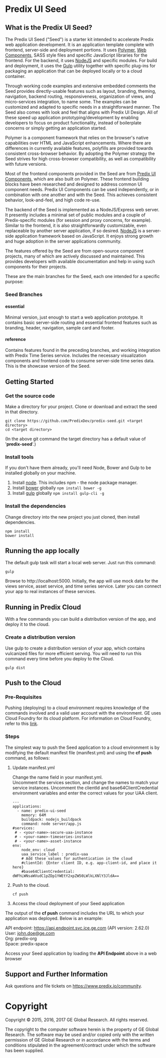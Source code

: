 # Predix UI Seed

## What is the Predix UI Seed?
The Predix UI Seed ("Seed") is a starter kit intended to accelerate Predix web application development.  It is an application template complete with frontend, server-side and deployment portions.  It uses [Polymer](http://www.polymer-project.org), [Web Components](https://developer.mozilla.org/en-US/docs/Web/Web_Components), SASS style files and specific JavaScript libraries for the frontend.  For the backend, it uses [NodeJS](http://nodejs.org) and specific modules.  For build and deployment, it uses the [Gulp](http://gulpjs.com/) utility together with specific plug-ins for packaging an application that can be deployed locally or to a cloud container.

Through working code examples and extensive embedded comments the Seed provides directly-usable features such as layout, branding, theming, navigation, backend routing, responsiveness, organization of views, and micro-services integration, to name some.  The examples can be customized and adapted to specific needs in a straightforward manner.  The Seed also comes with look and feel that aligns with Predix UI Design.  All of these speed up application prototyping/development by enabling developers to focus on product functionality, instead of boilerplate concerns or simply getting an application started.

Polymer is a component framework that relies on the browser's native capabilities over HTML and JavaScript enhancements.  Where there are differences in currently available features, polyfills are provided towards consistent cross-browser behavior.  By adopting the Polymer strategy the Seed strives for high cross-browser compatibility, as well as compatibility with future versions.

Most of the frontend components provided in the Seed are from [Predix UI Components](http://www.predix-ui.com/), which are also built on Polymer.  These frontend building blocks have been researched and designed to address common UI component needs.  Predix UI Components can be used independently, or in combination with one another and with the Seed.  This achieves consistent behavior, look-and-feel, and high code re-use.

The backend of the Seed is implemented as a NodeJS/Express web server.  It presently includes a minimal set of public modules and a couple of Predix-specific modules (for session and proxy concerns, for example).  Similar to the frontend, it is also straightforwardly customizable, even replaceable by another server application, if so desired.  [NodeJS](http://nodejs.org) is a server-side application framework based on JavaScript.  It enjoys strong growth and huge adoption in the server applications community.

The features offered by the Seed are from open-source component projects, many of which are actively discussed and maintained.  This provides developers with available documentation and help in using such components for their projects.

These are the main branches for the Seed, each one intended for a specific purpose:

### Seed Branches

#### essential ####
Minimal version, just enough to start a web application prototype.  It contains basic server-side routing and essential frontend features such as branding, header, navigation, sample card and footer.

#### reference ####
Contains features found in the preceding branches, and working integration with Predix Time Series service.  Includes the necessary visualization components and frontend code to consume server-side time series data.  This is the showcase version of the Seed.

## Getting Started

### Get the source code
Make a directory for your project.  Clone or download and extract the seed in that directory.
```
git clone https://github.com/PredixDev/predix-seed.git <target directory>
cd <target directory>
```
(In the above git command the target directory has a default value of '**predix-seed**'.)

### Install tools
If you don't have them already, you'll need Node, Bower and Gulp to be installed globally on your machine.  

1. Install [node](https://nodejs.org/en/download/).  This includes npm - the node package manager.  
2. Install [bower](https://bower.io/) globally `npm install bower -g`  
3. Install [gulp](http://gulpjs.com/) globally `npm install gulp-cli -g`  

### Install the dependencies
Change directory into the new project you just cloned, then install dependencies.
```
npm install
bower install
```
## Running the app locally
The default gulp task will start a local web server.  Just run this command:
```
gulp
```
Browse to http://localhost:5000.
Initially, the app will use mock data for the views service, asset service, and time series service.
Later you can connect your app to real instances of these services.

## Running in Predix Cloud
With a few commands you can build a distribution version of the app, and deploy it to the cloud.

### Create a distribution version
Use gulp to create a distribution version of your app, which contains vulcanized files for more efficient serving.
You will need to run this command every time before you deploy to the Cloud.
```
gulp dist
```


## Push to the Cloud

### Pre-Requisites
Pushing (deploying) to a cloud environment requires knowledge of the commands involved and a valid user account with the environment.  GE uses Cloud Foundry for its cloud platform.  For information on Cloud Foundry, refer to this [link](http://docs.cloudfoundry.org/cf-cli/index.html).

### Steps
The simplest way to push the Seed application to a cloud environment is by modifying the default manifest file (manifest.yml) and using the **cf push** command, as follows:

1. Update manifest.yml

	Change the name field in your manifest.yml.  
	Uncomment the services section, and change the names to match your service instances.
	Uncomment the clientId and base64ClientCredential environment variables and enter the correct values for your UAA client.
	```
	---
	applications:
	  - name: predix-ui-seed
	    memory: 64M
	    buildpack: nodejs_buildpack
	    command: node server/app.js
	#services:
	 # - <your-name>-secure-uaa-instance
	 # - <your-name>-timeseries-instance
	 # - <your-name>-asset-instance
	env:
	    node_env: cloud
	    uaa_service_label : predix-uaa
	    # Add these values for authentication in the cloud
	    #clientId: {Enter client ID, e.g. app-client-id, and place it here}
	    #base64ClientCredential: dWFhLWNsaWVudC1pZDp1YWEtY2xpZW50LWlkLXNlY3JldA==
	```

2. Push to the cloud.

	```
	cf push
	```

3. Access the cloud deployment of your Seed application

  The output of the **cf push** command includes the URL to which your application was deployed.  Below is an example:
  
  API endpoint:   https://api.endpoint.svc.ice.ge.com (API version: 2.62.0)   
  User:           john.doe@ge.com   
  Org:            predix-org   
  Space:          predix-space   

  Access your Seed application by loading the **API Endpoint** above in a web browser
  
## Support and Further Information

Ask questions and file tickets on <a href="https://www.predix.io/community" target="_blank">https://www.predix.io/community</a>.

# Copyright
Copyright &copy; 2015, 2016, 2017 GE Global Research. All rights reserved.

The copyright to the computer software herein is the property of
GE Global Research. The software may be used and/or copied only
with the written permission of GE Global Research or in accordance
with the terms and conditions stipulated in the agreement/contract
under which the software has been supplied.
